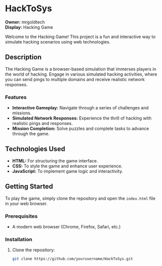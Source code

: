 # HackToSys

**Owner:** mrgoldtech  
**Display:** Hacking Game

Welcome to the Hacking Game! This project is a fun and interactive way to simulate hacking scenarios using web technologies.

## Description

The Hacking Game is a browser-based simulation that immerses players in the world of hacking. Engage in various simulated hacking activities, where you can send pings to multiple domains and receive realistic network responses. 

### Features

- **Interactive Gameplay:** Navigate through a series of challenges and missions.
- **Simulated Network Responses:** Experience the thrill of hacking with realistic pings and responses.
- **Mission Completion:** Solve puzzles and complete tasks to advance through the game.

## Technologies Used

- **HTML:** For structuring the game interface.
- **CSS:** To style the game and enhance user experience.
- **JavaScript:** To implement game logic and interactivity.

## Getting Started

To play the game, simply clone the repository and open the `index.html` file in your web browser. 

### Prerequisites

- A modern web browser (Chrome, Firefox, Safari, etc.)

### Installation

1. Clone the repository:
   ```bash
   git clone https://github.com/yourusername/HackToSys.git
